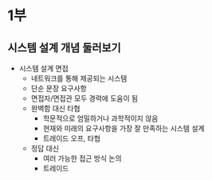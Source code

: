 # 1부

## 시스템 설계 개념 둘러보기

* 시스템 설계 면접
	* 네트워크를 통해 제공되는 시스템
	* 단순 문장 요구사항
	* 면접자/면접관 모두 경력에 도움이 됨
	* 완벽함 대신 타협
		* 학문적으로 엄밀하거나 과학적이지 않음
		* 현재와 미래의 요구사항을 가장 잘 만족하는 시스템 설계
		* 트레이드 오프, 타협
	* 정답 대신
		* 여러 가능한 접근 방식 논의
		* 트레이드 